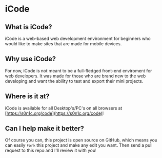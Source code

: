 # iCode

## What is iCode?
iCode is a web-based web development environment for beginners who would like to make sites that are made for mobile devices.

## Why use iCode?
For now, iCode is not meant to be a full-fledged front-end enviroment for web developers. It was made for those who are brand new to the web developing and want the ability to test and export their mini projects.

## Where is it at?
iCode is available for all Desktop's/PC's on all browsers at [https://s0n1c.org/code](https://s0n1c.org/code)!

## Can I help make it better?
Of course you can, this project is open source on GitHub, which means you can easily `Fork` this project and make any edit you want. Then send a pull request to this repo and I'll review it with you!